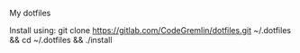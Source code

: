 My dotfiles

Install using:
git clone https://gitlab.com/CodeGremlin/dotfiles.git ~/.dotfiles && cd ~/.dotfiles && ./install
